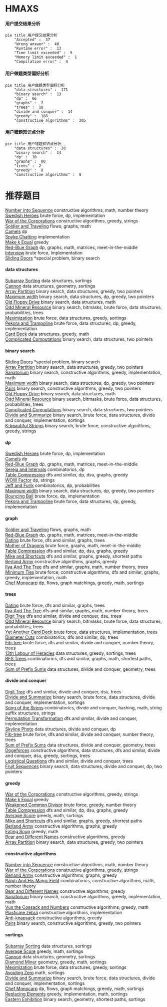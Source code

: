 # HMAXS
<!-- tabs:start -->
#### **用户提交结果分析**

```mermaid
pie title 用户提交结果分析
    "Accepted" :  37
    "Wrong answer" :  40
    "Runtime error" :  13
    "Time limit exceeded" :  5
    "Memory limit exceeded" :  1
    "Compilation error" :  4
```
#### **用户做题类型偏好分析**

```mermaid
pie title 用户做题类型偏好分析
    "data structures" :  171
    "binary search" :  13
    "dp" :  66
    "graphs" :  2
    "trees" :  18
    "divide and conquer" :  14
    "greedy" :  188
    "constructive algorithms" :  205
```
#### **用户错题知识点分析**

```mermaid
pie title 用户错题知识点分析
    "data structures" :  20
    "binary search" :  14
    "dp" :  10
    "graphs" :  80
    "trees" :  2
    "greedy" :  8
    "constructive algorithms" :  8
```
<!-- tabs:end -->
# 推荐题目
[Number into Sequence](http://codeforces.com/problemset/problem/1454/D)		constructive algorithms,
                        math,
                        number theory		  
[Swedish Heroes](http://codeforces.com/problemset/problem/1421/E)		brute force,
                        dp,
                        implementation		  
[War of the Corporations](http://codeforces.com/problemset/problem/625/B)		constructive algorithms,
                        greedy,
                        strings		  
[Soldier and Traveling](http://codeforces.com/problemset/problem/546/E)		flows,
                        graphs,
                        math		  
[Camels](http://codeforces.com/problemset/problem/14/E)		dp		  
[Spyke Chatting](http://codeforces.com/problemset/problem/413/B)		implementation		  
[Make k Equal](http://codeforces.com/problemset/problem/1328/F)		greedy		  
[Red-Blue Graph](http://codeforces.com/problemset/problem/1266/H)		dp,
                        graphs,
                        math,
                        matrices,
                        meet-in-the-middle		  
[Interview](http://codeforces.com/problemset/problem/631/A)		brute force,
                        implementation		  
[Sliding Doors](http://codeforces.com/problemset/problem/1170/E)		*special problem,
                        binary search		  
<!-- tabs:start -->
#### **data structures**
[Subarray Sorting](http://codeforces.com/problemset/problem/1187/D)		data structures,
                        sortings		  
[Cannon](http://codeforces.com/problemset/problem/47/E)		data structures,
                        geometry,
                        sortings		  
[Array Partition](http://codeforces.com/problemset/problem/1454/F)		binary search,
                        data structures,
                        greedy,
                        two pointers		  
[Maximum width](http://codeforces.com/problemset/problem/1492/C)		binary search,
                        data structures,
                        dp,
                        greedy,
                        two pointers		  
[Old Floppy Drive](http://codeforces.com/problemset/problem/1490/G)		binary search,
                        data structures,
                        math		  
[Odd Mineral Resource](http://codeforces.com/problemset/problem/1479/D)		binary search,
                        bitmasks,
                        brute force,
                        data structures,
                        probabilities,
                        trees		  
[Meximization](http://codeforces.com/problemset/problem/1497/A)		brute force,
                        data structures,
                        greedy,
                        sortings		  
[Pekora and Trampoline](http://codeforces.com/problemset/problem/1491/C)		brute force,
                        data structures,
                        dp,
                        greedy,
                        implementation		  
[Card Deck](http://codeforces.com/problemset/problem/1492/B)		data structures,
                        greedy,
                        math		  
[Complicated Computations](http://codeforces.com/problemset/problem/1436/E)		binary search,
                        data structures,
                        two pointers		  
#### **binary search**
[Sliding Doors](http://codeforces.com/problemset/problem/1170/E)		*special problem,
                        binary search		  
[Array Partition](http://codeforces.com/problemset/problem/1454/F)		binary search,
                        data structures,
                        greedy,
                        two pointers		  
[Sanatorium](http://codeforces.com/problemset/problem/732/C)		binary search,
                        constructive algorithms,
                        greedy,
                        implementation,
                        math		  
[Maximum width](http://codeforces.com/problemset/problem/1492/C)		binary search,
                        data structures,
                        dp,
                        greedy,
                        two pointers		  
[Pairs](http://codeforces.com/problemset/problem/1463/D)		binary search,
                        constructive algorithms,
                        greedy,
                        two pointers		  
[Old Floppy Drive](http://codeforces.com/problemset/problem/1490/G)		binary search,
                        data structures,
                        math		  
[Odd Mineral Resource](http://codeforces.com/problemset/problem/1479/D)		binary search,
                        bitmasks,
                        brute force,
                        data structures,
                        probabilities,
                        trees		  
[Complicated Computations](http://codeforces.com/problemset/problem/1436/E)		binary search,
                        data structures,
                        two pointers		  
[Divide and Summarize](http://codeforces.com/problemset/problem/1461/D)		binary search,
                        brute force,
                        data structures,
                        divide and conquer,
                        implementation,
                        sortings		  
[K-beautiful Strings](http://codeforces.com/problemset/problem/1493/C)		binary search,
                        brute force,
                        constructive algorithms,
                        greedy,
                        strings		  
#### **dp**
[Swedish Heroes](http://codeforces.com/problemset/problem/1421/E)		brute force,
                        dp,
                        implementation		  
[Camels](http://codeforces.com/problemset/problem/14/E)		dp		  
[Red-Blue Graph](http://codeforces.com/problemset/problem/1266/H)		dp,
                        graphs,
                        math,
                        matrices,
                        meet-in-the-middle		  
[Sereja and Intervals](http://codeforces.com/problemset/problem/367/E)		combinatorics,
                        dp		  
[Table Compression](http://codeforces.com/problemset/problem/650/C)		dfs and similar,
                        dp,
                        dsu,
                        graphs,
                        greedy		  
[WOW Factor](http://codeforces.com/problemset/problem/1178/B)		dp,
                        strings		  
[Jeff and Furik](http://codeforces.com/problemset/problem/351/B)		combinatorics,
                        dp,
                        probabilities		  
[Maximum width](http://codeforces.com/problemset/problem/1492/C)		binary search,
                        data structures,
                        dp,
                        greedy,
                        two pointers		  
[Bouncing Ball](https://codeforces.com/contest/1457/problem/C)		brute force,
                        dp,
                        implementation		  
[Pekora and Trampoline](http://codeforces.com/problemset/problem/1491/C)		brute force,
                        data structures,
                        dp,
                        greedy,
                        implementation		  
#### **graph**
[Soldier and Traveling](http://codeforces.com/problemset/problem/546/E)		flows,
                        graphs,
                        math		  
[Red-Blue Graph](http://codeforces.com/problemset/problem/1266/H)		dp,
                        graphs,
                        math,
                        matrices,
                        meet-in-the-middle		  
[Dating](http://codeforces.com/problemset/problem/852/I)		brute force,
                        dfs and similar,
                        graphs,
                        trees		  
[Mother of Dragons](http://codeforces.com/problemset/problem/839/E)		brute force,
                        graphs,
                        math,
                        meet-in-the-middle		  
[Table Compression](http://codeforces.com/problemset/problem/650/C)		dfs and similar,
                        dp,
                        dsu,
                        graphs,
                        greedy		  
[Mike and Shortcuts](http://codeforces.com/problemset/problem/689/B)		dfs and similar,
                        graphs,
                        greedy,
                        shortest paths		  
[Berland Army](http://codeforces.com/problemset/problem/883/B)		constructive algorithms,
                        graphs,
                        greedy		  
[Ilya And The Tree](http://codeforces.com/problemset/problem/842/C)		dfs and similar,
                        graphs,
                        math,
                        number theory,
                        trees		  
[Minimum Ties](http://codeforces.com/problemset/problem/1487/C)		brute force,
                        constructive algorithms,
                        dfs and similar,
                        graphs,
                        greedy,
                        implementation,
                        math		  
[Chef Monocarp](http://codeforces.com/problemset/problem/1437/C)		dp,
                        flows,
                        graph matchings,
                        greedy,
                        math,
                        sortings		  
#### **trees**
[Dating](http://codeforces.com/problemset/problem/852/I)		brute force,
                        dfs and similar,
                        graphs,
                        trees		  
[Ilya And The Tree](http://codeforces.com/problemset/problem/842/C)		dfs and similar,
                        graphs,
                        math,
                        number theory,
                        trees		  
[Digit Tree](http://codeforces.com/problemset/problem/715/C)		dfs and similar,
                        divide and conquer,
                        dsu,
                        trees		  
[Odd Mineral Resource](http://codeforces.com/problemset/problem/1479/D)		binary search,
                        bitmasks,
                        brute force,
                        data structures,
                        probabilities,
                        trees		  
[Yet Another Card Deck](http://codeforces.com/problemset/problem/1511/C)		brute force,
                        data structures,
                        implementation,
                        trees		  
[Diameter Cuts](http://codeforces.com/problemset/problem/1499/F)		combinatorics,
                        dfs and similar,
                        dp,
                        trees		  
[Fib-tree](http://codeforces.com/problemset/problem/1491/E)		brute force,
                        dfs and similar,
                        divide and conquer,
                        number theory,
                        trees		  
[13th Labour of Heracles](http://codeforces.com/problemset/problem/1466/D)		data structures,
                        greedy,
                        sortings,
                        trees		  
[BFS Trees](http://codeforces.com/problemset/problem/1495/D)		combinatorics,
                        dfs and similar,
                        graphs,
                        math,
                        shortest paths,
                        trees		  
[Sum of Prefix Sums](http://codeforces.com/problemset/problem/1303/G)		data structures,
                        divide and conquer,
                        geometry,
                        trees		  
#### **divide and conquer**
[Digit Tree](http://codeforces.com/problemset/problem/715/C)		dfs and similar,
                        divide and conquer,
                        dsu,
                        trees		  
[Divide and Summarize](http://codeforces.com/problemset/problem/1461/D)		binary search,
                        brute force,
                        data structures,
                        divide and conquer,
                        implementation,
                        sortings		  
[Song of the Sirens](http://codeforces.com/problemset/problem/1466/G)		combinatorics,
                        divide and conquer,
                        hashing,
                        math,
                        string suffix structures,
                        strings		  
[Permutation Transformation](http://codeforces.com/problemset/problem/1490/D)		dfs and similar,
                        divide and conquer,
                        implementation		  
[Skyline Photo](https://codeforces.com/contest/1483/problem/C)		data structures,
                        divide and conquer,
                        dp		  
[Fib-tree](http://codeforces.com/problemset/problem/1491/E)		brute force,
                        dfs and similar,
                        divide and conquer,
                        number theory,
                        trees		  
[Sum of Prefix Sums](http://codeforces.com/problemset/problem/1303/G)		data structures,
                        divide and conquer,
                        geometry,
                        trees		  
[Dogeforces](http://codeforces.com/problemset/problem/1494/D)		constructive algorithms,
                        data structures,
                        dfs and similar,
                        divide and conquer,
                        dsu,
                        greedy,
                        sortings,
                        trees		  
[Logistical Questions](http://codeforces.com/problemset/problem/566/C)		dfs and similar,
                        divide and conquer,
                        trees		  
[Fruit Sequences](http://codeforces.com/problemset/problem/1428/F)		binary search,
                        data structures,
                        divide and conquer,
                        dp,
                        two pointers		  
#### **greedy**
[War of the Corporations](http://codeforces.com/problemset/problem/625/B)		constructive algorithms,
                        greedy,
                        strings		  
[Make k Equal](http://codeforces.com/problemset/problem/1328/F)		greedy		  
[Weakened Common Divisor](http://codeforces.com/problemset/problem/1025/B)		brute force,
                        greedy,
                        number theory		  
[Table Compression](http://codeforces.com/problemset/problem/650/C)		dfs and similar,
                        dp,
                        dsu,
                        graphs,
                        greedy		  
[Average Score](http://codeforces.com/problemset/problem/81/C)		greedy,
                        math,
                        sortings		  
[Mike and Shortcuts](http://codeforces.com/problemset/problem/689/B)		dfs and similar,
                        graphs,
                        greedy,
                        shortest paths		  
[Berland Army](http://codeforces.com/problemset/problem/883/B)		constructive algorithms,
                        graphs,
                        greedy		  
[Eating Soup](http://codeforces.com/problemset/problem/1163/A)		greedy,
                        math		  
[Bear and Different Names](https://codeforces.com/contest/791/problem/C)		constructive algorithms,
                        greedy		  
[Array Partition](http://codeforces.com/problemset/problem/1454/F)		binary search,
                        data structures,
                        greedy,
                        two pointers		  
#### **constructive algorithms**
[Number into Sequence](http://codeforces.com/problemset/problem/1454/D)		constructive algorithms,
                        math,
                        number theory		  
[War of the Corporations](http://codeforces.com/problemset/problem/625/B)		constructive algorithms,
                        greedy,
                        strings		  
[Berland Army](http://codeforces.com/problemset/problem/883/B)		constructive algorithms,
                        graphs,
                        greedy		  
[Ralph And His Magic Field](http://codeforces.com/problemset/problem/894/B)		combinatorics,
                        constructive algorithms,
                        math,
                        number theory		  
[Bear and Different Names](https://codeforces.com/contest/791/problem/C)		constructive algorithms,
                        greedy		  
[Sanatorium](http://codeforces.com/problemset/problem/732/C)		binary search,
                        constructive algorithms,
                        greedy,
                        implementation,
                        math		  
[Vus the Cossack and Numbers](http://codeforces.com/problemset/problem/1186/D)		constructive algorithms,
                        greedy,
                        math		  
[Plasticine zebra](http://codeforces.com/problemset/problem/1025/C)		constructive algorithms,
                        implementation		  
[Anti-knapsack](http://codeforces.com/problemset/problem/1493/A)		constructive algorithms,
                        greedy		  
[Pairs](http://codeforces.com/problemset/problem/1463/D)		binary search,
                        constructive algorithms,
                        greedy,
                        two pointers		  
#### **sortings**
[Subarray Sorting](http://codeforces.com/problemset/problem/1187/D)		data structures,
                        sortings		  
[Average Score](http://codeforces.com/problemset/problem/81/C)		greedy,
                        math,
                        sortings		  
[Cannon](http://codeforces.com/problemset/problem/47/E)		data structures,
                        geometry,
                        sortings		  
[Diamond Miner](https://codeforces.com/contest/1496/problem/C)		geometry,
                        greedy,
                        math,
                        sortings		  
[Meximization](http://codeforces.com/problemset/problem/1497/A)		brute force,
                        data structures,
                        greedy,
                        sortings		  
[Avoiding Zero](http://codeforces.com/problemset/problem/1427/A)		math,
                        sortings		  
[Divide and Summarize](http://codeforces.com/problemset/problem/1461/D)		binary search,
                        brute force,
                        data structures,
                        divide and conquer,
                        implementation,
                        sortings		  
[Chef Monocarp](http://codeforces.com/problemset/problem/1437/C)		dp,
                        flows,
                        graph matchings,
                        greedy,
                        math,
                        sortings		  
[Replacing Elements](http://codeforces.com/problemset/problem/1473/A)		greedy,
                        implementation,
                        math,
                        sortings		  
[Eastern Exhibition](http://codeforces.com/problemset/problem/1486/B)		binary search,
                        geometry,
                        shortest paths,
                        sortings		  
<!-- tabs:end -->
